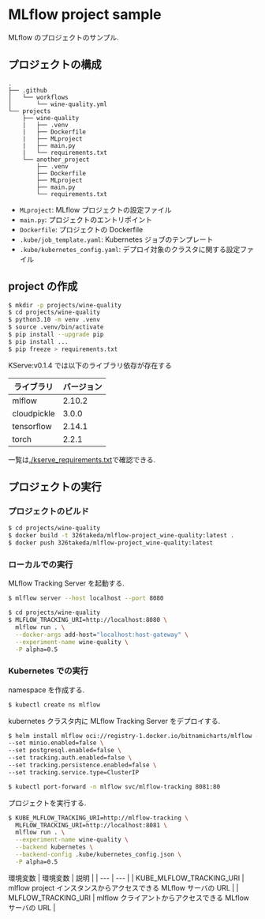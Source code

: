 # MLflow project sample

MLflow のプロジェクトのサンプル.

## プロジェクトの構成

```
.
├── .github
│   └── workflows
│       └── wine-quality.yml
└── projects
    ├── wine-quality
    |   ├── .venv
    |   ├── Dockerfile
    |   ├── MLproject
    |   ├── main.py
    |   └── requirements.txt
    └── another_project
        ├── .venv
        ├── Dockerfile
        ├── MLproject
        ├── main.py
        └── requirements.txt
```

- `MLproject`: MLflow プロジェクトの設定ファイル
- `main.py`: プロジェクトのエントリポイント
- `Dockerfile`: プロジェクトの Dockerfile
- `.kube/job_template.yaml`: Kubernetes ジョブのテンプレート
- `.kube/kubernetes_config.yaml`: デプロイ対象のクラスタに関する設定ファイル

## project の作成

```bash
$ mkdir -p projects/wine-quality
$ cd projects/wine-quality
$ python3.10 -m venv .venv
$ source .venv/bin/activate
$ pip install --upgrade pip
$ pip install ...
$ pip freeze > requirements.txt
```

KServe:v0.1.4 では以下のライブラリ依存が存在する

| ライブラリ  | バージョン |
| ----------- | ---------- |
| mlflow      | 2.10.2     |
| cloudpickle | 3.0.0      |
| tensorflow  | 2.14.1     |
| torch       | 2.2.1      |

一覧は[./kserve_requirements.txt](./kserve_requirements.txt)で確認できる.

## プロジェクトの実行

### プロジェクトのビルド

```bash
$ cd projects/wine-quality
$ docker build -t 326takeda/mlflow-project_wine-quality:latest .
$ docker push 326takeda/mlflow-project_wine-quality:latest
```

### ローカルでの実行

MLflow Tracking Server を起動する.

```bash
$ mlflow server --host localhost --port 8080
```

```bash
$ cd projects/wine-quality
$ MLFLOW_TRACKING_URI=http://localhost:8080 \
  mlflow run . \
  --docker-args add-host="localhost:host-gateway" \
  --experiment-name wine-quality \
  -P alpha=0.5
```

### Kubernetes での実行

namespace を作成する.

```bash
$ kubectl create ns mlflow
```

kubernetes クラスタ内に MLflow Tracking Server をデプロイする.<br/>

```bash
$ helm install mlflow oci://registry-1.docker.io/bitnamicharts/mlflow --version 2.0.2 -n mlflow \
--set minio.enabled=false \
--set postgresql.enabled=false \
--set tracking.auth.enabled=false \
--set tracking.persistence.enabled=false \
--set tracking.service.type=ClusterIP
```

```bash
$ kubectl port-forward -n mlflow svc/mlflow-tracking 8081:80
```

プロジェクトを実行する.

```bash
$ KUBE_MLFLOW_TRACKING_URI=http://mlflow-tracking \
  MLFLOW_TRACKING_URI=http://localhost:8081 \
  mlflow run . \
  --experiment-name wine-quality \
  --backend kubernetes \
  --backend-config .kube/kubernetes_config.json \
  -P alpha=0.5
```

環境変数
| 環境変数 | 説明 |
| --- | --- |
| KUBE_MLFLOW_TRACKING_URI | mlflow project インスタンスからアクセスできる MLflow サーバの URL |
| MLFLOW_TRACKING_URI | mlflow クライアントからアクセスできる MLflow サーバの URL |
